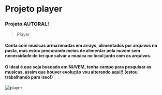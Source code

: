 # Projeto player

### Projeto AUTORAL!

> Player
#### Conta com musicas armazenadas em arrays, alimentados por arquivos na pasta, mas estou procurando meios de alimentar pela nuvem sem necessidade de ter que salvar a musica no local junto com os arquivos. 

#### O ideal é que seja buscado em NUVEM, tenha campo para pesquisar as musicas, assim que houver evolução vou alterando aqui!! (estou trabalhando para isso!)


![player](https://user-images.githubusercontent.com/100380010/218839727-6e1433b7-d484-40ff-8003-065f7a6a8d55.png)
